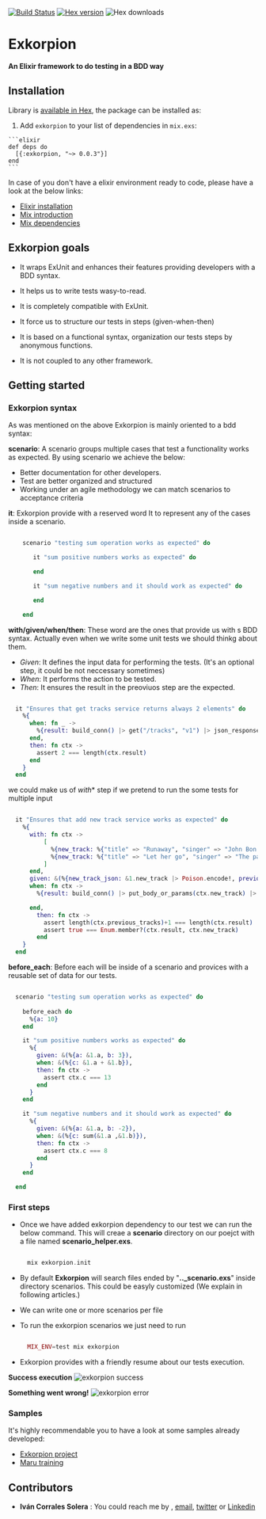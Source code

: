 [![Build Status](https://travis-ci.org/wesovilabs/exkorpion.png)](https://travis-ci.org/wesovilabs/exkorpion)
[![Hex version](https://img.shields.io/hexpm/v/exkorpion.svg "Hex version")](https://hex.pm/packages/exkorpion)
![Hex downloads](https://img.shields.io/hexpm/dt/exkorpion.svg "Hex downloads")

# Exkorpion

**An Elixir framework to do testing in a BDD way**

## Installation

Library is [available in Hex](http://hexdocs.pm/exkorpion), the package can be installed as:

  1. Add `exkorpion` to your list of dependencies in `mix.exs`:

    ```elixir
    def deps do
      [{:exkorpion, "~> 0.0.3"}]
    end
    ```


In case of you don't have a elixir environment ready to code, please have a look at the below links:

  - [Elixir installation](http://elixir-lang.org/install.html)
  - [Mix introduction](http://elixir-lang.org/getting-started/mix-otp/introduction-to-mix.html)
  - [Mix dependencies](https://hex.pm/docs/usage)


## Exkorpion goals

  - It wraps ExUnit and enhances their features providing developers with a BDD syntax. 

  - It helps us to write tests wasy-to-read.

  - It is completely compatible with ExUnit.

  - It force us to structure our tests in steps (given-when-then)

  - It is based on a functional syntax, organization our tests steps by anonymous functions.

  - It is not coupled to any other framework.


## Getting started


### Exkorpion syntax

As was mentioned on the above Exkorpion is mainly oriented to a bdd syntax:

**scenario**:  A scenario groups multiple cases that test a functionality works as expected. By using scenario we achieve the below:

  - Better documentation for other developers.
  - Test are better organized and structured
  - Working under an agile methodology we can match scenarios to acceptance criteria

**it**: Exkorpion provide with a reserved word It to represent any of the cases inside a scenario.



  ```elixir

      scenario "testing sum operation works as expected" do

         it "sum positive numbers works as expected" do

         end

         it "sum negative numbers and it should work as expected" do

         end

      end
  ```


**with/given/when/then**: These word are the ones that provide us with s BDD syntax. Actually even when we write some unit tests we should thinkg about them.

  - *Given*: It defines the input data for performing the tests. (It's an optional step, it could be not neccessary sometimes)
  - *When*:  It performs the action to be tested.
  - *Then*:  It ensures the result in the preoviuos step are the expected.


  ```elixir

    it "Ensures that get tracks service returns always 2 elements" do
      %{
        when: fn _ ->
          %{result: build_conn() |> get("/tracks", "v1") |> json_response |> Poison.decode! }
        end,  
        then: fn ctx ->
          assert 2 === length(ctx.result)
        end   
      }
    end
  ```

  we could make us of *with** step if we pretend to run the some tests for multiple input


  ```elixir

    it "Ensures that add new track service works as expected" do
      %{
        with: fn ctx ->
            [
              %{new_track: %{"title" => "Runaway", "singer" => "John Bon Jovi"}},
              %{new_track: %{"title" => "Let her go", "singer" => "The passenger"}},
            ]
        end,
        given: &(%{new_track_json: &1.new_track |> Poison.encode!, previous_tracks: build_conn() |> get("/tracks", "v1") |> json_response |> Poison.decode! }),
        when: fn ctx ->
          %{result: build_conn() |> put_body_or_params(ctx.new_track) |> post("/tracks", "v1") |> json_response |> Poison.decode! }         

        end,  
          then: fn ctx ->
            assert length(ctx.previous_tracks)+1 === length(ctx.result)
            assert true === Enum.member?(ctx.result, ctx.new_track)
          end   
      }
    end
  ```

**before_each**: Before each will be inside of a scenario and provices with a reusable set of data for our tests.

  ```elixir

    scenario "testing sum operation works as expected" do
    
      before_each do
        %{a: 10}
      end

      it "sum positive numbers works as expected" do
        %{
          given: &(%{a: &1.a, b: 3}),
          when: &(%{c: &1.a + &1.b}),
          then: fn ctx ->
            assert ctx.c === 13
          end
        }
      end

      it "sum negative numbers and it should work as expected" do
        %{
          given: &(%{a: &1.a, b: -2}),
          when: &(%{c: sum(&1.a ,&1.b)}),
          then: fn ctx ->
            assert ctx.c === 8
          end
        }
      end

    end
  ```


### First steps

  - Once we have added exkorpion dependency to our test we can run the below command. This will creae a **scenario** directory on our poejct with a file named **scenario_helper.exs**.

    ```elixir

      mix exkorpion.init
    ```

  - By default **Exkorpion** will search files ended by "**.._scenario.exs**" inside directory scenarios. This could be easyly customized (We explain in following articles.)

  - We can write one or more scenarios per file

  - To run the exkorpion scenarios we just need to run

    ```elixir

      MIX_ENV=test mix exkorpion
    ```
  - Exkorpion provides with a friendly resume about our tests execution.
  
  **Success execution**
  ![exkorpion success](https://github.com/wesovilabs/exkorpion/blob/master/images/scenario-success.png)


  **Something went wrong!**
  ![exkorpion error](https://github.com/wesovilabs/exkorpion/blob/master/images/scenario-error.png)   

### Samples

  It's highly recommendable you to have a look at some samples already developed: 

  - [Exkorpion project](https://github.com/wesovilabs/exkorpion/tree/develop/scenarios)
  - [Maru training](https://github.com/wesovilabs/elixir_maru_training)


## Contributors

- **Iván Corrales Solera** :  You could reach me by , [email](mailto:developer@wesovilabs.com), [twitter](https://www.twitter.com/wesovilabs) or [Linkedin](www.linkedin.com/in/ivan-corrales-solera)
